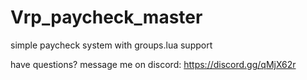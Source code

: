 # Vrp_paycheck_master
simple paycheck system with groups.lua support

have questions?
message me on discord: https://discord.gg/qMjX62r
